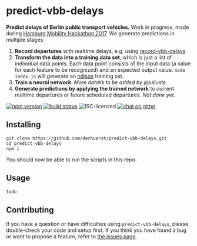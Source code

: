 # predict-vbb-delays

**Predict delays of Berlin public transport vehicles.** Work in progress, made during [Hamburg Mobility Hackathon 2017](http://mobility-hackathon.de). We generate predictions in multiple stages:

1. **Record departures** with realtime delays, e.g. using [record-vbb-delays](https://github.com/derhuerst/record-vbb-delays#record-vbb-delays).
2. **Transform the data into a training data set**, which is just a list of individual data points. Each data point consists of the input data (a value for each feature to be recognized) and an expected output value. `node index.js` will generate an [ndjson](http://ndjson.org) training set.
3. **Train a neural network**. *More details to be added by @juliuste.*
4. **Generate predictions by applying the trained network** to current realtime departures or future scheduled departures. *Not done yet.*

[![npm version](https://img.shields.io/npm/v/predict-vbb-delays.svg)](https://www.npmjs.com/package/predict-vbb-delays)
[![build status](https://img.shields.io/travis/derhuerst/predict-vbb-delays.svg)](https://travis-ci.org/derhuerst/predict-vbb-delays)
![ISC-licensed](https://img.shields.io/github/license/derhuerst/predict-vbb-delays.svg)
[![chat on gitter](https://badges.gitter.im/derhuerst.svg)](https://gitter.im/derhuerst)


## Installing

```shell
git clone https://github.com/derhuerst/predict-vbb-delays.git
cd predict-vbb-delays
npm i
```

You should now be able to run the scripts in this repo.


## Usage

```js
todo
```


## Contributing

If you have a question or have difficulties using `predict-vbb-delays`, please double-check your code and setup first. If you think you have found a bug or want to propose a feature, refer to [the issues page](https://github.com/derhuerst/predict-vbb-delays/issues).
